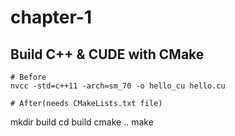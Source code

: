 # chapter-1

## Build C++ & CUDE with CMake
```
# Before
nvcc -std=c++11 -arch=sm_70 -o hello_cu hello.cu

# After(needs CMakeLists.txt file)
```
mkdir build
cd build
cmake ..
make
```
